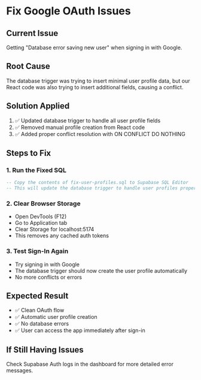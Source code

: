 # Fix Google OAuth Issues

## Current Issue
Getting "Database error saving new user" when signing in with Google.

## Root Cause
The database trigger was trying to insert minimal user profile data, but our React code was also trying to insert additional fields, causing a conflict.

## Solution Applied
1. ✅ Updated database trigger to handle all user profile fields
2. ✅ Removed manual profile creation from React code  
3. ✅ Added proper conflict resolution with ON CONFLICT DO NOTHING

## Steps to Fix

### 1. Run the Fixed SQL
```sql
-- Copy the contents of fix-user-profiles.sql to Supabase SQL Editor
-- This will update the database trigger to handle user profiles properly
```

### 2. Clear Browser Storage
- Open DevTools (F12)
- Go to Application tab
- Clear Storage for localhost:5174
- This removes any cached auth tokens

### 3. Test Sign-In Again
- Try signing in with Google
- The database trigger should now create the user profile automatically
- No more conflicts or errors

## Expected Result
- ✅ Clean OAuth flow
- ✅ Automatic user profile creation
- ✅ No database errors
- ✅ User can access the app immediately after sign-in

## If Still Having Issues
Check Supabase Auth logs in the dashboard for more detailed error messages.
